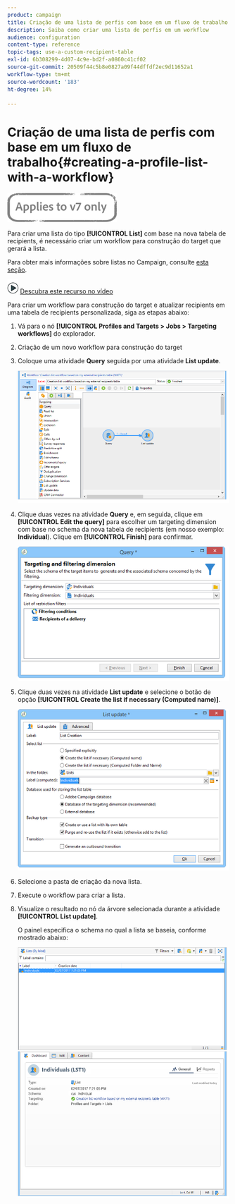 ```yaml
---
product: campaign
title: Criação de uma lista de perfis com base em um fluxo de trabalho
description: Saiba como criar uma lista de perfis em um workflow
audience: configuration
content-type: reference
topic-tags: use-a-custom-recipient-table
exl-id: 6b308299-4d07-4c9e-bd2f-a0860c41cf02
source-git-commit: 20509f44c5b8e0827a09f44dffdf2ec9d11652a1
workflow-type: tm+mt
source-wordcount: '183'
ht-degree: 14%

---
```


# Criação de uma lista de perfis com base em um fluxo de trabalho{#creating-a-profile-list-with-a-workflow}

![](../../assets/v7-only.svg)

Para criar uma lista do tipo **[!UICONTROL List]** com base na nova tabela de recipients, é necessário criar um workflow para construção do target que gerará a lista.

Para obter mais informações sobre listas no Campaign, consulte [esta seção](../../platform/using/creating-and-managing-lists.md#about-lists-in-adobe-campaign).

![](assets/do-not-localize/how-to-video.png) [Descubra este recurso no vídeo](../../platform/using/creating-and-managing-lists.md#create-list-in-a-wf-video)

Para criar um workflow para construção do target e atualizar recipients em uma tabela de recipients personalizada, siga as etapas abaixo:

1. Vá para o nó **[!UICONTROL Profiles and Targets > Jobs > Targeting workflows]** do explorador.
1. Criação de um novo workflow para construção do target
1. Coloque uma atividade **Query** seguida por uma atividade **List update**.

   ![](assets/mapping_create_list_workflow01.png)

1. Clique duas vezes na atividade **Query** e, em seguida, clique em **[!UICONTROL Edit the query]** para escolher um targeting dimension com base no schema da nova tabela de recipients (em nosso exemplo: **Individual**). Clique em **[!UICONTROL Finish]** para confirmar.

   ![](assets/mapping_create_list_workflow03.png)

1. Clique duas vezes na atividade **List update** e selecione o botão de opção **[!UICONTROL Create the list if necessary (Computed name)]**.

   ![](assets/mapping_create_list_workflow02.png)

1. Selecione a pasta de criação da nova lista.
1. Execute o workflow para criar a lista.
1. Visualize o resultado no nó da árvore selecionada durante a atividade **[!UICONTROL List update]**.

   O painel especifica o schema no qual a lista se baseia, conforme mostrado abaixo:

   ![](assets/mapping_list_view.png)
